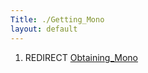 ```yaml
---
Title: ./Getting_Mono
layout: default
---
```


1.  REDIRECT [Obtaining\_Mono]({{site.url}}/Obtaining_Mono "wikilink")
